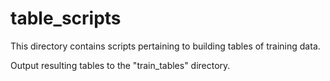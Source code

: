 # table_scripts

This directory contains scripts pertaining to building tables of training data.

Output resulting tables to the "train_tables" directory.